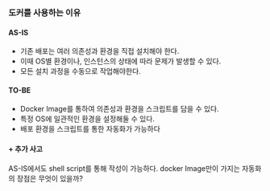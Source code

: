 ### 도커를 사용하는 이유

#### AS-IS
- 기존 배포는 여러 의존성과 환경을 직접 설치해야 한다.
- 이때 OS별 환경이나, 인스턴스의 상태에 따라 문제가 발생할 수 있다.
- 모든 설치 과정을 수동으로 작업해야한다.
#### TO-BE
- Docker Image를 통하여 의존성과 환경을 스크립트를 담을 수 있다.
- 특정 OS에 일관적인 환경을 설정해둘 수 있다.
- 배포 환경을 스크립트를 통한 자동화가 가능하다
	
#### + 추가 사고
AS-IS에서도 shell script를 통해 작성이 가능하다. docker Image만이 가지는 자동화의 장점은 무엇이 있을까?
<!--stackedit_data:
eyJoaXN0b3J5IjpbNTMzODY1OTY4LC02MzA1MTkyMl19
-->